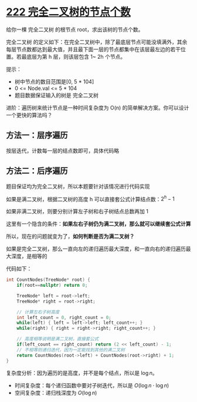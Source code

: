 
# [222 完全二叉树的节点个数](https://leetcode.cn/problems/count-complete-tree-nodes/description/)

给你一棵 完全二叉树 的根节点 root，求出该树的节点个数。

完全二叉树 的定义如下：在完全二叉树中，除了最底层节点可能没填满外，其余每层节点数都达到最大值，并且最下面一层的节点都集中在该层最左边的若干位置。若最底层为第 h 层，则该层包含 1~ 2h 个节点。

提示：

- 树中节点的数目范围是[0, 5 * 104]
- 0 <= Node.val <= 5 * 104
- 题目数据保证输入的树是 完全二叉树
 

进阶：遍历树来统计节点是一种时间复杂度为 O(n) 的简单解决方案。你可以设计一个更快的算法吗？

## 方法一：层序遍历

按层迭代，计数每一层的结点数即可，具体代码略

## 方法二：后序遍历

题目保证均为完全二叉树，所以本题要针对该情况进行代码实现

如果是满二叉树，根据二叉树的高度 h 可以直接套公式计算结点数：$2^h - 1$

如果非满二叉树，则要分别计算左子树和右子树结点总数再加 1

这里有一个隐含的条件：**如果左右子树仍为满二叉树，那么就可以继续套公式计算**

所以，现在的问题就变为了，**如何判断是否为满二叉树？**

如果是完全二叉树，那么一直向左的递归遍历最大深度，和一直向右的递归遍历最大深度，是相等的

代码如下：

```cpp
int CountNodes(TreeNode* root) {
    if(root==nullptr) return 0;

    TreeNode* left = root->left;
    TreeNode* right = root->right;

    // 计算左右子树高度
    int left_count = 0, right_count = 0;
    while(left) { left = left->left; left_count++; }
    while(right) { right = right->right; right_count++; }

    // 高度相等说明是满二叉树，直接套公式
    if(left_count == right_count) return (2 << left_count) - 1;
    // 不相等则递归迭代，因为一定能找到其他的满二叉树
    return CountNodes(root->left) + CountNodes(root->right) + 1;
}
```

复杂度分析：因为遍历的是高度，并不是每个结点，所以是 $\log n$。
- 时间复杂度：每个递归函数中要对子树迭代，所以是 $O(\log n \cdot \log n)$
- 空间复杂度：递归栈深度为 $O(\log n)$





